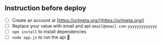 ## Instruction before deploy
- [ ] Create an account at [https://urlmeta.org/](https://urlmeta.org/)
- [ ] Replace your value with email and api `email@email.com:yyyyyyyyyyyyy`
- [ ] `npm install` to install dependencies
- [ ] `node app.js` to run the api 🚀